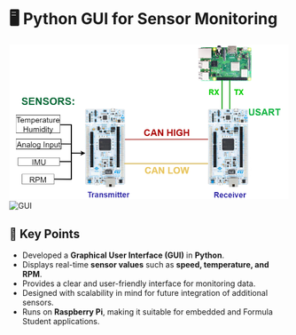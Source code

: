 # 🖥️ Python GUI for Sensor Monitoring

![Project Diagram](./Schematic.png)
![GUI](./GUI.png)
## 📌 Key Points

- Developed a **Graphical User Interface (GUI)** in **Python**.  
- Displays real-time **sensor values** such as **speed, temperature, and RPM**.  
- Provides a clear and user-friendly interface for monitoring data.  
- Designed with scalability in mind for future integration of additional sensors.  
- Runs on **Raspberry Pi**, making it suitable for embedded and Formula Student applications.
